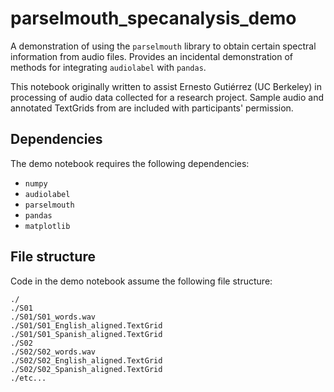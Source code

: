 # parselmouth_specanalysis_demo
A demonstration of using the `parselmouth` library to obtain certain spectral information from audio files.  Provides an incidental demonstration of methods for integrating `audiolabel` with `pandas`.

This notebook originally written to assist Ernesto Gutiérrez (UC Berkeley) in processing of audio data collected for a research project.  Sample audio and annotated TextGrids from are included with participants' permission.

## Dependencies
The demo notebook requires the following dependencies:
* `numpy`
* `audiolabel`
* `parselmouth`
* `pandas`
* `matplotlib`

## File structure
Code in the demo notebook assume the following file structure:

```
./
./S01
./S01/S01_words.wav
./S01/S01_English_aligned.TextGrid
./S01/S01_Spanish_aligned.TextGrid
./S02
./S02/S02_words.wav
./S02/S02_English_aligned.TextGrid
./S02/S02_Spanish_aligned.TextGrid
./etc...
```
